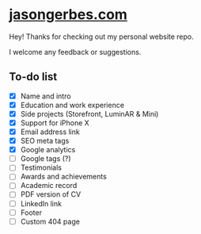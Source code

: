 # [jasongerbes.com](https://jasongerbes.com)
Hey! Thanks for checking out my personal website repo.

I welcome any feedback or suggestions.

## To-do list
- [x] Name and intro
- [x] Education and work experience
- [x] Side projects (Storefront, LuminAR & Mini)
- [x] Support for iPhone X
- [x] Email address link
- [x] SEO meta tags
- [x] Google analytics
- [ ] Google tags (?)
- [ ] Testimonials
- [ ] Awards and achievements
- [ ] Academic record
- [ ] PDF version of CV
- [ ] LinkedIn link
- [ ] Footer
- [ ] Custom 404 page
